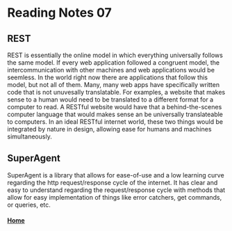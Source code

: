 # Reading Notes 07

## REST

REST is essentially the online model in which everything universally follows the same model. If every web application followed a congruent model, the intercommunication with other machines and web applications would be seemless. In the world right now there are applications that follow this model, but not all of them. Many, many web apps have specifically written code that is not unuvesally translatable. For examples, a website that makes sense to a human would need to be translated to a different format for a computer to read. A RESTful website would have that a behind-the-scenes computer language that would makes sense an be universally translateable to computers. In an ideal RESTful internet world, these two things would be integrated by nature in design, allowing ease for humans and machines simultaneously.

## SuperAgent

SuperAgent is a library that allows for ease-of-use and a low learning curve regarding the http request/response cycle of the internet. It has clear and easy to understand regarding the request/response cycle with methods that allow for easy implementation of things like error catchers, get commands, or queries, etc. 



#### [Home](README.md)